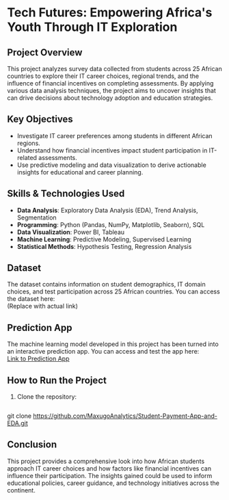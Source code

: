 # **Tech Futures: Empowering Africa's Youth Through IT Exploration**

## **Project Overview**  
This project analyzes survey data collected from students across 25 African countries to explore their IT career choices, regional trends, and the influence of financial incentives on completing assessments. By applying various data analysis techniques, the project aims to uncover insights that can drive decisions about technology adoption and education strategies.

## **Key Objectives**  
- Investigate IT career preferences among students in different African regions.  
- Understand how financial incentives impact student participation in IT-related assessments.  
- Use predictive modeling and data visualization to derive actionable insights for educational and career planning.

## **Skills & Technologies Used**  
- **Data Analysis**: Exploratory Data Analysis (EDA), Trend Analysis, Segmentation  
- **Programming**: Python (Pandas, NumPy, Matplotlib, Seaborn), SQL  
- **Data Visualization**: Power BI, Tableau  
- **Machine Learning**: Predictive Modeling, Supervised Learning  
- **Statistical Methods**: Hypothesis Testing, Regression Analysis  

## **Dataset**  
The dataset contains information on student demographics, IT domain choices, and test participation across 25 African countries. You can access the dataset here:  
<u>[](https://github.com/MaxugoAnalytics/Student-Payment-App-and-EDA/blob/main/Raw%20student_data.csv)</u> (Replace with actual link)

## **Prediction App**  
The machine learning model developed in this project has been turned into an interactive prediction app. You can access and test the app here:  
<u>[Link to Prediction App](https://huggingface.co/spaces/Nalytics/student_app)</u>

## **How to Run the Project**  
1. Clone the repository:  
   ```bash
  git clone https://github.com/MaxugoAnalytics/Student-Payment-App-and-EDA.git


## Conclusion
This project provides a comprehensive look into how African students approach IT career choices and how factors like financial incentives can influence their participation. The insights gained could be used to inform educational policies, career guidance, and technology initiatives across the continent.


   
